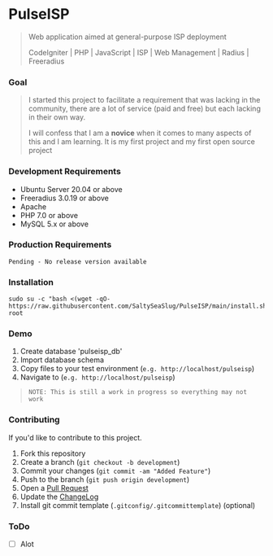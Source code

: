 # PulseISP
 
> Web application aimed at general-purpose ISP deployment
>
> CodeIgniter | PHP | JavaScript | ISP | Web Management | Radius | Freeradius

### Goal
> I started this project to facilitate a requirement that was lacking in the community, 
> there are a lot of service (paid and free) but each lacking in their own way.
>
> I will confess that I am a **novice** when it comes to many aspects of this and I am learning.
> It is my first project and my first open source project

### Development Requirements
*   Ubuntu Server 20.04 or above
*   Freeradius 3.0.19 or above
*   Apache
*   PHP 7.0 or above
*   MySQL 5.x or above

### Production Requirements
``` shell
Pending - No release version available 
```

### Installation
```shell
sudo su -c "bash <(wget -qO- https://raw.githubusercontent.com/SaltySeaSlug/PulseISP/main/install.sh)" root
```

### Demo
1.  Create database 'pulseisp_db'
2.  Import database schema
3.  Copy files to your test environment (`e.g. http://localhost/pulseisp`)
4.  Navigate to (`e.g. http://localhost/pulseisp`)

> `NOTE: This is still a work in progress so everything may not work`

### Contributing
If you'd like to contribute to this project.
1.  Fork this repository
2.  Create a branch (`git checkout -b development`)
3.  Commit your changes (`git commit -am "Added Feature"`)
4.  Push to the branch (`git push origin development`)
5.  Open a [Pull Request][1]
6.  Update the [ChangeLog][2]
7.  Install git commit template (`.gitconfig/.gitcommittemplate`) (optional) 

[1]: https://github.com/SaltySeaSlug/PulseISP/pulls
[2]: https://github.com/SaltySeaSlug/PulseISP/blob/main/CHANGELOG.md

### ToDo
- [ ] Alot
